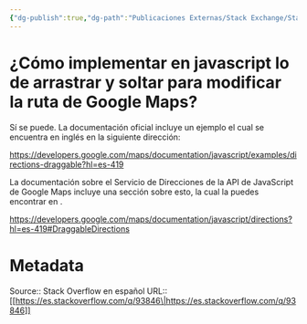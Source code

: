 ```yaml
---
{"dg-publish":true,"dg-path":"Publicaciones Externas/Stack Exchange/Stack Overflow en español/es.stackoverflow.com-93846.md","permalink":"/publicaciones-externas/stack-exchange/stack-overflow-en-espanol/es-stackoverflow-com-93846/","title":"¿Cómo implementar en javascript lo de arrastrar y soltar para modificar la ruta de Google Maps?","hide":true,"noteIcon":"\"0\"","created":"2024-04-03T12:49:10.759-06:00","updated":"2024-04-05T16:43:52.474-06:00"}
---
```


# ¿Cómo implementar en javascript lo de arrastrar y soltar para modificar la ruta de Google Maps?

Sí se puede. La documentación oficial incluye un ejemplo el cual se encuentra en inglés en la siguiente dirección:

https://developers.google.com/maps/documentation/javascript/examples/directions-draggable?hl=es-419

La documentación sobre el Servicio de Direcciones de la API de JavaScript de Google Maps incluye una sección sobre esto, la cual la puedes encontrar en .

https://developers.google.com/maps/documentation/javascript/directions?hl=es-419#DraggableDirections

# Metadata
Source:: Stack Overflow en español
URL:: [[https://es.stackoverflow.com/q/93846\|https://es.stackoverflow.com/q/93846]]

